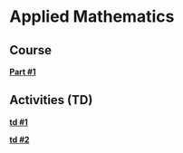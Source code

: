 

#  Applied Mathematics


##  Course


**[Part #1 ][c1]**  

  [c1]: POLY_AM1_2526_part1.pdf
  
  
##  Activities (TD)


**[td #1 ][a1]**  

  [a1]: TD1_AM1_2526.pdf
  
  
  
**[td #2 ][a2]**  

  [a2]: TD2_AM1_2526.pdf
  
  
  
  
  
  
  
  
